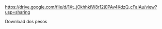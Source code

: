 https://drive.google.com/file/d/1Xt_jOkhhkiW8r12j0PAv4KdzQ_cFaIAu/view?usp=sharing

Download dos pesos
